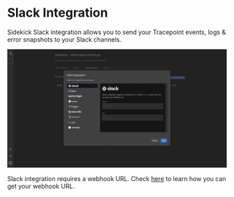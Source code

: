 # Slack Integration

Sidekick Slack integration allows you to send your Tracepoint events, logs & error snapshots to your Slack channels.

![](../../.gitbook/assets/slack-integration.png)

Slack integration requires a webhook URL. Check [here](https://slack.com/help/articles/115005265063-Incoming-webhooks-for-Slack) to learn how you can get your webhook URL.
